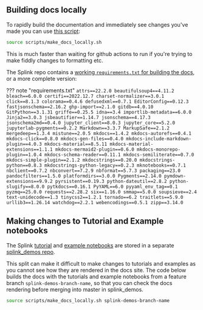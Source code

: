 ## Building docs locally

To rapidly build the documentation and immediately see changes you've made you can use [this script](https://github.com/moj-analytical-services/splink/scripts/make_docs_locally.sh):

```sh
source scripts/make_docs_locally.sh
```

This is much faster than waiting for github actions to run if you're trying to make fiddly changes to formatting etc.


The Splink repo contains a [working `requirements.txt` for building the docs](https://github.com/moj-analytical-services/splink/scripts/docs-requirements.txt), or a more complete version:

??? note "requirements.txt"
    ```
    attrs==22.2.0
    beautifulsoup4==4.11.2
    bleach==6.0.0
    certifi==2022.12.7
    charset-normalizer==3.0.1
    click==8.1.3
    colorama==0.4.6
    defusedxml==0.7.1
    EditorConfig==0.12.3
    fastjsonschema==2.16.2
    ghp-import==2.1.0
    gitdb==4.0.10
    GitPython==3.1.31
    griffe==0.25.5
    idna==3.4
    importlib-metadata==6.0.0
    Jinja2==3.0.3
    jsbeautifier==1.14.7
    jsonschema==4.17.3
    jsonschema2md==0.4.0
    jupyter_client==8.0.3
    jupyter_core==5.2.0
    jupyterlab-pygments==0.2.2
    Markdown==3.3.7
    MarkupSafe==2.1.2
    mergedeep==1.3.4
    mistune==2.0.5
    mkdocs==1.4.2
    mkdocs-autorefs==0.4.1
    mkdocs-click==0.8.0
    mkdocs-gen-files==0.4.0
    mkdocs-include-markdown-plugin==4.0.3
    mkdocs-material==8.5.11
    mkdocs-material-extensions==1.1.1
    mkdocs-mermaid2-plugin==0.6.0
    mkdocs-monorepo-plugin==1.0.4
    mkdocs-schema-reader==0.11.1
    mkdocs-semiliterate==0.7.0
    mkdocs-simple-plugin==2.1.2
    mkdocstrings==0.20.0
    mkdocstrings-python==0.8.3
    mkdocstrings-python-legacy==0.2.3
    mknotebooks==0.7.1
    nbclient==0.7.2
    nbconvert==7.2.9
    nbformat==5.7.3
    packaging==23.0
    pandocfilters==1.5.0
    platformdirs==3.0.0
    Pygments==2.14.0
    pymdown-extensions==9.9.2
    pyrsistent==0.19.3
    python-dateutil==2.8.2
    python-slugify==8.0.0
    pytkdocs==0.16.1
    PyYAML==6.0
    pyyaml_env_tag==0.1
    pyzmq==25.0.0
    requests==2.28.2
    six==1.16.0
    smmap==5.0.0
    soupsieve==2.4
    text-unidecode==1.3
    tinycss2==1.2.1
    tornado==6.2
    traitlets==5.9.0
    urllib3==1.26.14
    watchdog==2.2.1
    webencodings==0.5.1
    zipp==3.14.0
    ```

## Making changes to Tutorial and Example notebooks

The Splink [tutorial](/demos/00_Tutorial_Introduction.html) and [example notebooks](/examples_index.html) are stored in a separate [splink_demos repo](https://github.com/moj-analytical-services/splink_demos). 

This split can make it difficult to make changes to tutorials and examples as you cannot see how they are rendered in the docs site. The code below builds the docs with the tutorials and example notebooks from a feature branch `splink-demos-branch-name`, so that you can check the docs rendering before merging into master in splink_demos.

```sh
source scripts/make_docs_locally.sh splink-demos-branch-name
```

